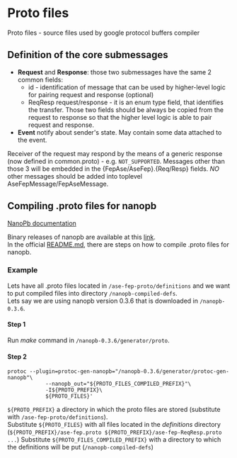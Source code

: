 # Proto files

Proto files - source files used by google protocol buffers compiler

## Definition of the core submessages

* **Request** and **Response**: those two submessages have the same 2 common fields:
    * id - identification of message that can be used by higher-level logic for pairing request and response (optional)
    * ReqResp request/response - it is an enum type field, that identifies the transfer.
        Those two fields should be always be copied from the request to response so
        that the higher level logic is able to pair request and response.
* **Event** notify about sender's state. May contain some data attached to the event.

Receiver of the request may respond by the means of a generic response (now defined in common.proto) - e.g. `NOT_SUPPORTED`.
Messages other than those 3 will be embedded in the {FepAse/AseFep}.{Req/Resp} fields.
*NO* other messages should be added into toplevel AseFepMessage/FepAseMessage.

## Compiling .proto files for **nanopb**

[NanoPb documentation](https://koti.kapsi.fi/jpa/nanopb/docs/index.html)  

Binary releases of nanopb are available at this [link](https://koti.kapsi.fi/jpa/nanopb/download/).  
In the official [README.md](https://github.com/nanopb/nanopb/blob/master/README.md#using-the-protocol-buffers-compiler-protoc),
there are steps on how to compile .proto files for nanopb.

### Example
Lets have all .proto files located in `/ase-fep-proto/definitions` and we want to put
compiled files into directory `/nanopb-compiled-defs`.  
Lets say we are using nanopb version 0.3.6 that is downloaded in `/nanopb-0.3.6`.

#### Step 1

Run *make* command in `/nanopb-0.3.6/generator/proto`.
#### Step 2

```
protoc --plugin=protoc-gen-nanopb="/nanopb-0.3.6/generator/protoc-gen-nanopb"\
			--nanopb_out="${PROTO_FILES_COMPILED_PREFIX}"\
			-I${PROTO_PREFIX}\
			${PROTO_FILES}'
```
`${PROTO_PREFIX}` a directory in which the proto files are stored (substitute with `/ase-fep-proto/definitions`).  
Substitute `${PROTO_FILES}` with all files located in the _definitions_ directory
(`${PROTO_PREFIX}/ase-fep.proto ${PROTO_PREFIX}/ase-fep-ReqResp.proto ...`)
Substitute `${PROTO_FILES_COMPILED_PREFIX}` with a directory to which the definitions will be put
(`/nanopb-compiled-defs`)



